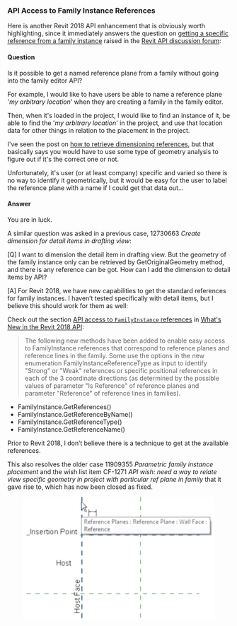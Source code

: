 <head>
<meta http-equiv="Content-Type" content="text/html; charset=utf-8">
<link rel="stylesheet" type="text/css" href="bc.css">
<script src="run_prettify.js" type="text/javascript"></script>
<!--
<script src="https://google-code-prettify.googlecode.com/svn/loader/run_prettify.js" type="text/javascript"></script>
-->
</head>

<!---

- 12730663 [Create dimension for detail items in drafting view]
  "I want to dimension the detail item in drafting view. But the geometry of the family instance only can be retrieved by GetOriginalGeometry method, and there is any reference can be got. How can I add the dimension to detail items by API?
  For Revit 2018, we have new capabilities to get the standard references for family instances.  I haven’t tested specifically with detail items, but I believe this should work for them as well:
  Section Title "API access to FamilyInstance references"
  Prior to 2018 I don’t believe there is a technique to get at the available references.

- 11909355 [Parametric family instance placement]
  - wish list item CF-1271 [API wish: need a way to relate view specific geometry in project with particular ref plane in family] Scott Conover closed CF-1271 as Fixed
  
- 12980827 [Get Specific Reference from Family]
  https://forums.autodesk.com/t5/revit-api-forum/get-specific-reference-from-family/m-p/7085619

API Access to Family Instance References @AutodeskForge #ForgeDevCon #RevitAPI @AutodeskRevit #adsk #aec #bim #dynamobim http://bit.ly/family_inst_refs

Here is another Revit 2018 API enhancement that is obviously worth highlighting, since it immediately answers the question on getting a specific reference from a family instance raised in the Revit API discussion forum: Is it possible to get a named reference plane from a family without going into the family editor API? For example, I would like to have users be able to name a reference plane '<i>my arbitrary location</i>' when they are creating a family...

-->

### API Access to Family Instance References

Here is another Revit 2018 API enhancement that is obviously worth highlighting, since it immediately answers the question
on [getting a specific reference from a family instance](https://forums.autodesk.com/t5/revit-api-forum/get-specific-reference-from-family/m-p/7085619) raised in 
the [Revit API discussion forum](http://forums.autodesk.com/t5/revit-api-forum/bd-p/160):

#### <a name="2"></a>Question

Is it possible to get a named reference plane from a family without going into the family editor API?
 
For example, I would like to have users be able to name a reference plane '*my arbitrary location*' when they are creating a family in the family editor.

Then, when it's loaded in the project, I would like to find an instance of it, be able to find the '*my arbitrary location*' in the project, and use that location data for other things in relation to the placement in the project.
 
I've seen the post 
on [how to retrieve dimensioning references](http://thebuildingcoder.typepad.com/blog/2015/05/how-to-retrieve-dimensioning-references.html), 
but that basically says you would have to use some type of geometry analysis to figure out if it's the correct one or not.

Unfortunately, it's user (or at least company) specific and varied so there is no way to identify it geometrically, but it would be easy for the user to label the reference plane with a name if I could get that data out...




#### <a name="3"></a>Answer

You are in luck.

A similar question was asked in a previous case, 12730663 *Create dimension for detail items in drafting view*:
 
[Q] I want to dimension the detail item in drafting view. But the geometry of the family instance only can be retrieved by GetOriginalGeometry method, and there is any reference can be got. How can I add the dimension to detail items by API?
 
[A] For Revit 2018, we have new capabilities to get the standard references for family instances. I haven’t tested specifically with detail items, but I believe this should work for them as well:
 
Check out the
section [API access to `FamilyInstance` references](http://thebuildingcoder.typepad.com/blog/2017/04/whats-new-in-the-revit-2018-api.html#3.19)
in [What's New in the Revit 2018 API](http://thebuildingcoder.typepad.com/blog/2017/04/whats-new-in-the-revit-2018-api.html):

> The following new methods have been added to enable easy access to FamilyInstance references that correspond to reference planes and reference lines in the family. Some use the options in the new enumeration FamilyInstanceReferenceType as input to identify "Strong" or "Weak" references or specific positional references in each of the 3 coordinate directions (as determined by the possible values of parameter "Is Reference" of reference planes and parameter "Reference" of reference lines in families).
 
- FamilyInstance.GetReferences()
- FamilyInstance.GetReferenceByName()
- FamilyInstance.GetReferenceType()
- FamilyInstance.GetReferenceName()
 
Prior to Revit 2018, I don’t believe there is a technique to get at the available references.
 
This also resolves the older case 11909355 *Parametric family instance placement* and the wish list item CF-1271 *API wish: need a way to relate view specific geometry in project with particular ref plane in family* that it gave rise to, which has now been closed as fixed.
 
<center>
<img src="img/family_instance_ref_plane.png" alt="Family instance reference plane" width="433">
</center>
